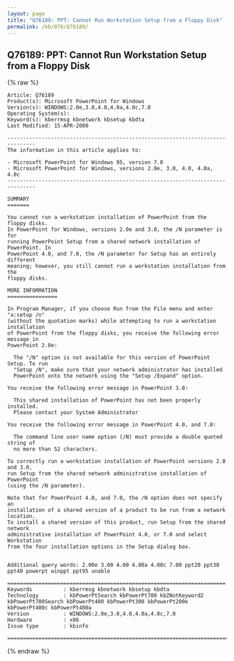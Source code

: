 ```yaml
---
layout: page
title: "Q76189: PPT: Cannot Run Workstation Setup from a Floppy Disk"
permalink: /kb/076/Q76189/
---
```


## Q76189: PPT: Cannot Run Workstation Setup from a Floppy Disk

{% raw %}

	Article: Q76189
	Product(s): Microsoft PowerPoint for Windows
	Version(s): WINDOWS:2.0e,3.0,4.0,4.0a,4.0c,7.0
	Operating System(s): 
	Keyword(s): kberrmsg kbnetwork kbsetup kbdta
	Last Modified: 15-APR-2000
	
	-------------------------------------------------------------------------------
	The information in this article applies to:
	
	- Microsoft PowerPoint for Windows 95, version 7.0 
	- Microsoft PowerPoint for Windows, versions 2.0e, 3.0, 4.0, 4.0a, 4.0c 
	-------------------------------------------------------------------------------
	
	SUMMARY
	=======
	
	You cannot run a workstation installation of PowerPoint from the floppy disks.
	In PowerPoint for Windows, versions 2.0e and 3.0, the /N parameter is for
	running PowerPoint Setup from a shared network installation of PowerPoint. In
	PowerPoint 4.0, and 7.0, the /N parameter for Setup has an entirely different
	meaning; however, you still cannot run a workstation installation from the
	floppy disks.
	
	MORE INFORMATION
	================
	
	In Program Manager, if you choose Run from the File menu and enter "a:setup /n"
	(without the quotation marks) while attempting to run a workstation installation
	of PowerPoint from the floppy disks, you receive the following error message in
	PowerPoint 2.0e:
	
	  The "/N" option is not available for this version of PowerPoint Setup. To run
	  "Setup /N", make sure that your network administrator has installed
	  PowerPoint onto the network using the "Setup /Expand" option.
	
	You receive the following error message in PowerPoint 3.0:
	
	  This shared installation of PowerPoint has not been properly installed.
	  Please contact your System Administrator
	
	You receive the following error message in PowerPoint 4.0, and 7.0:
	
	  The command line user name option (/N) must provide a double quoted string of
	  no more than 52 characters.
	
	To correctly run a workstation installation of PowerPoint versions 2.0 and 3.0,
	run Setup from the shared network administrative installation of PowerPoint
	(using the /N parameter).
	
	Note that for PowerPoint 4.0, and 7.0, the /N option does not specify an
	installation of a shared version of a product to be run from a network location.
	To install a shared version of this product, run Setup from the shared network
	administrative installation of PowerPoint 4.0, or 7.0 and select Workstation
	from the four installation options in the Setup dialog box.
	
	
	Additional query words: 2.00e 3.00 4.00 4.00a 4.00c 7.00 ppt20 ppt30 ppt40 powerpt winppt ppt95 unable
	
	======================================================================
	Keywords          : kberrmsg kbnetwork kbsetup kbdta 
	Technology        : kbPowerPtSearch kbPowerPt700 kbZNotKeyword2 kbPowerPt700Search kbPowerPt400 kbPowerPt300 kbPowerPt200e kbPowerPt400c kbPowerPt400a
	Version           : WINDOWS:2.0e,3.0,4.0,4.0a,4.0c,7.0
	Hardware          : x86
	Issue type        : kbinfo
	
	=============================================================================
	

{% endraw %}
